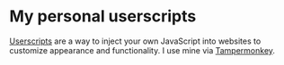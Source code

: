 # My personal userscripts

[Userscripts](https://blog.tarekjellali.com/new-to-javascript-you-should-tinker-with-userscripts) are a way to inject your own JavaScript into websites to customize appearance and functionality. I use mine via [Tampermonkey](https://www.tampermonkey.net/).
